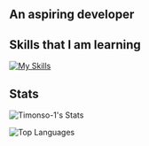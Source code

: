 ## An aspiring developer


## Skills that I am learning
[![My Skills](https://skillicons.dev/icons?i=idea,java,kotlin,github,python,gradle&perline=6)](https://skillicons.dev) 

## Stats
![Timonso-1's Stats](https://github-readme-stats.vercel.app/api?username=Timonso-1&theme=dark&show_icons=true&hide_border=false&count_private=true)

<!-- Top Languages -->
![Top Languages](https://github-readme-stats.vercel.app/api/top-langs/?username=Timonso-1&layout=compact&theme=tokyonight)

<!--START_SECTION:waka-->
<!--END_SECTION:waka-->
